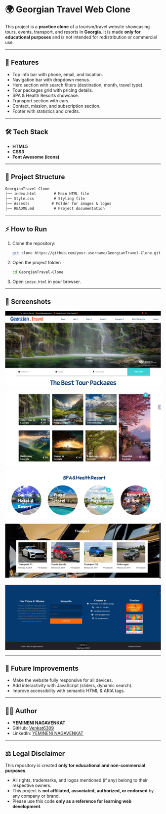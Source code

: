 # 🌍 Georgian Travel Web Clone

This project is a **practice clone** of a tourism/travel website
showcasing tours, events, transport, and resorts in **Georgia**.
It is made **only for educational purposes** and is not intended for
redistribution or commercial use.

------------------------------------------------------------------------

## 🚀 Features

-   Top info bar with phone, email, and location.
-   Navigation bar with dropdown menus.
-   Hero section with search filters (destination, month, travel type).
-   Tour packages grid with pricing details.
-   SPA & Health Resorts showcase.
-   Transport section with cars.
-   Contact, mission, and subscription section.
-   Footer with statistics and credits.

------------------------------------------------------------------------

## 🛠️ Tech Stack

-   **HTML5**
-   **CSS3**
-   **Font Awesome (icons)**

------------------------------------------------------------------------

## 📂 Project Structure

    GeorgianTravel-Clone
    │── index.html        # Main HTML file  
    │── Style.css         # Styling file  
    │── Assests          # Folder for images & logos  
    │── README.md         # Project documentation  

------------------------------------------------------------------------

## ⚡ How to Run

1.  Clone the repository:

    ``` bash
    git clone https://github.com/your-username/GeorgianTravel-Clone.git
    ```

2.  Open the project folder:

    ``` bash
    cd GeorgianTravel-Clone
    ```

3.  Open `index.html` in your browser.

------------------------------------------------------------------------

## 📸 Screenshots


![](./Assests/Screenshot%202025-09-04%20164157.png) 

![](./Assests/Screenshot%202025-09-04%20164210.png) 

![](./Assests/Screenshot%202025-09-04%20164236.png)

![](./Assests/Screenshot%202025-09-04%20164246.png) 
    
![](./Assests/Screenshot%202025-09-04%20164253.png)

------------------------------------------------------------------------

## 📌 Future Improvements

-   Make the website fully responsive for all devices.
-   Add interactivity with JavaScript (sliders, dynamic search).
-   Improve accessibility with semantic HTML & ARIA tags.

------------------------------------------------------------------------

## 👨‍💻 Author

-   **YEMINENI NAGAVENKAT**
-    GitHub: [Venkat6309](https://github.com/Venkat6309)
-   LinkedIn: [YEMINENI NAGAVENKAT](https://in.linkedin.com/in/yemineni-nagavenkat-940ab1235)

------------------------------------------------------------------------

## ⚖️ Legal Disclaimer

This repository is created **only for educational and non-commercial
purposes**.
- All rights, trademarks, and logos mentioned (if any) belong to their
respective owners.
- This project is **not affiliated, associated, authorized, or
endorsed** by any company or brand.
- Please use this code **only as a reference for learning web
development**.
